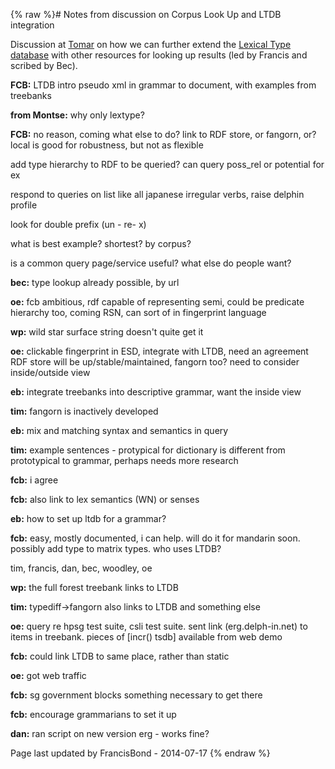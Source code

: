 {% raw %}# Notes from discussion on Corpus Look Up and LTDB integration

Discussion at [Tomar](../TomarTop) on how we can further extend the
[Lexical Type database](https://blog.inductorsoftware.com/docsproto/tools/LkbLtdb) with other resources for looking up
results (led by Francis and scribed by Bec).

**FCB:** LTDB intro pseudo xml in grammar to document, with examples
from treebanks

**from Montse:** why only lextype?

**FCB:** no reason, coming what else to do? link to RDF store, or
fangorn, or? local is good for robustness, but not as flexible

add type hierarchy to RDF to be queried? can query poss\_rel or
potential for ex

respond to queries on list like all japanese irregular verbs, raise
delphin profile

look for double prefix (un - re- x)

what is best example? shortest? by corpus?

is a common query page/service useful? what else do people want?

**bec:** type lookup already possible, by url

**oe:** fcb ambitious, rdf capable of representing semi, could be
predicate hierarchy too, coming RSN, can sort of in fingerprint language

**wp:** wild star surface string doesn't quite get it

**oe:** clickable fingerprint in ESD, integrate with LTDB, need an
agreement RDF store will be up/stable/maintained, fangorn too? need to
consider inside/outside view

**eb:** integrate treebanks into descriptive grammar, want the inside
view

**tim:** fangorn is inactively developed

**eb:** mix and matching syntax and semantics in query

**tim:** example sentences - protypical for dictionary is different from
prototypical to grammar, perhaps needs more research

**fcb:** i agree

**fcb:** also link to lex semantics (WN) or senses

**eb:** how to set up ltdb for a grammar?

**fcb:** easy, mostly documented, i can help. will do it for mandarin
soon. possibly add type to matrix types. who uses LTDB?

tim, francis, dan, bec, woodley, oe

**wp:** the full forest treebank links to LTDB

**tim:** typediff-&gt;fangorn also links to LTDB and something else

**oe:** query re hpsg test suite, csli test suite. sent link
(erg.delph-in.net) to items in treebank. pieces of \[incr() tsdb\]
available from web demo

**fcb:** could link LTDB to same place, rather than static

**oe:** got web traffic

**fcb:** sg government blocks something necessary to get there

**fcb:** encourage grammarians to set it up

**dan:** ran script on new version erg - works fine?

Page last updated by FrancisBond - 2014-07-17
{% endraw %}